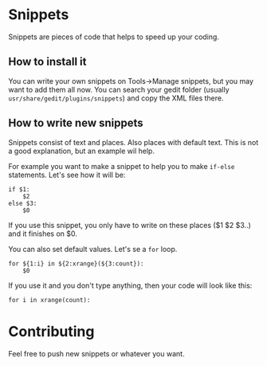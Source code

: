 # Snippets
Snippets are pieces of code that helps to speed up your coding.

## How to install it
You can write your own snippets on Tools->Manage snippets, but you may want to add them all now. You can search your gedit folder (usually `usr/share/gedit/plugins/snippets`) and copy the XML files there. 

## How to write new snippets
Snippets consist of text and places. Also places with default text.
This is not a good explanation, but an example wil help.

For example you want to make a snippet to help you to make `if-else` statements. Let's see how it will be:
	
	if $1:
		$2
	else $3:
		$0

If you use this snippet, you only have to write on these places ($1 $2 $3..) and it finishes on $0.

You can also set default values. Let's se a `for` loop.

	for ${1:i} in ${2:xrange}(${3:count}):
		$0

If you use it and you don't type anything, then your code will look like this:
	
	for i in xrange(count):
		



# Contributing
Feel free to push new snippets or whatever you want.
